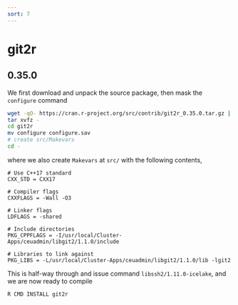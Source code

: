 ```yaml
---
sort: 7
---
```


# git2r

## 0.35.0

We first download and unpack the source package, then mask the `configure` command

```bash
wget -qO- https://cran.r-project.org/src/contrib/git2r_0.35.0.tar.gz | \
tar xvfz -
cd git2r
mv configure configure.sav
# create src/Makevars
cd -
```

where we also create `Makevars` at `src/` with the following contents,

```
# Use C++17 standard
CXX_STD = CXX17

# Compiler flags
CXXFLAGS = -Wall -O3

# Linker flags
LDFLAGS = -shared

# Include directories
PKG_CPPFLAGS = -I/usr/local/Cluster-Apps/ceuadmin/libgit2/1.1.0/include

# Libraries to link against
PKG_LIBS = -L/usr/local/Cluster-Apps/ceuadmin/libgit2/1.1.0/lib -lgit2
```

This is half-way through and issue command `libssh2/1.11.0-icelake`, and we are now ready to compile

```bash
R CMD INSTALL git2r
```
